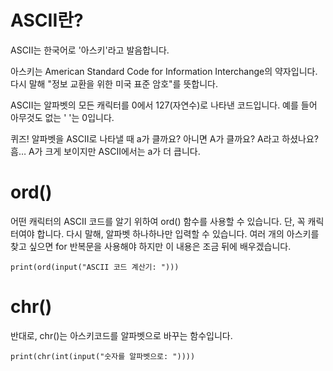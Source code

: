 # ASCII란?

ASCII는 한국어로 '아스키'라고 발음합니다.

아스키는 American Standard Code for Information Interchange의 약자입니다. 다시 말해 "정보 교환을 위한 미국 표준 암호"를 뜻합니다.

ASCII는 알파벳의 모든 캐릭터를 0에서 127(자연수)로 나타낸 코드입니다. 예를 들어 아무것도 없는 ' '는 0입니다.

퀴즈! 알파벳을 ASCII로 나타낼 때 a가 클까요? 아니면 A가 클까요? A라고 하셨나요? 흠… A가 크게 보이지만 ASCII에서는 a가 더 큽니다.

# ord()

어떤 캐릭터의 ASCII 코드를 알기 위하여 ord() 함수를 사용할 수 있습니다. 단, 꼭 캐릭터여야 합니다. 다시 말해, 알파벳 하나하나만 입력할 수 있습니다. 여러 개의 아스키를 찾고 싶으면 for 반복문을 사용해야 하지만 이 내용은 조금 뒤에 배우겠습니다.

```
print(ord(input("ASCII 코드 계산기: ")))
```

# chr()

반대로, chr()는 아스키코드를 알파벳으로 바꾸는 함수입니다.

```
print(chr(int(input("숫자를 알파벳으로: "))))
```
